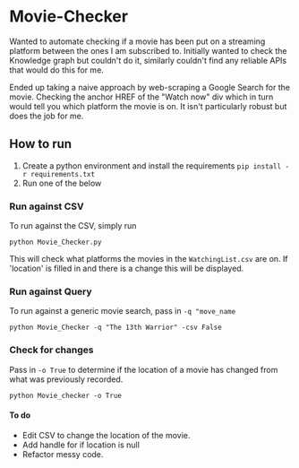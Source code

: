 # Movie-Checker

Wanted to automate checking if a movie has been put on a streaming platform between the ones I am subscribed to. Initially wanted to check the Knowledge graph but couldn't do it, similarly couldn't find any reliable APIs that would do this for me.

Ended up taking a naive approach by web-scraping a Google Search for the movie. Checking the anchor HREF of the "Watch now" div which in turn would tell you which platform the movie is on. It isn't particularly robust but does the job for me.

## How to run

1. Create a python environment and install the requirements `pip install -r requirements.txt`
2. Run one of the below

### Run against CSV

To run against the CSV, simply run

`python Movie_Checker.py`

This will check what platforms the movies in the `WatchingList.csv` are on. If 'location' is filled in and there is a change this will be displayed.

### Run against Query

To run against a generic movie search, pass in `-q "move_name`

`python Movie_Checker -q "The 13th Warrior" -csv False`

### Check for changes

Pass in `-o True` to determine if the location of a movie has changed from what was previously recorded.

`python Movie_checker -o True`

#### To do

- Edit CSV to change the location of the movie.
- Add handle for if location is null
- Refactor messy code.
